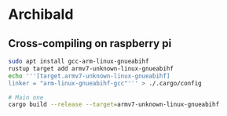 # Archibald

## Cross-compiling on raspberry pi
```bash
sudo apt install gcc-arm-linux-gnueabihf
rustup target add armv7-unknown-linux-gnueabihf
echo '''[target.armv7-unknown-linux-gnueabihf]
linker = "arm-linux-gnueabihf-gcc"''' > ./.cargo/config

# Main one
cargo build --release --target=armv7-unknown-linux-gnueabihf
```